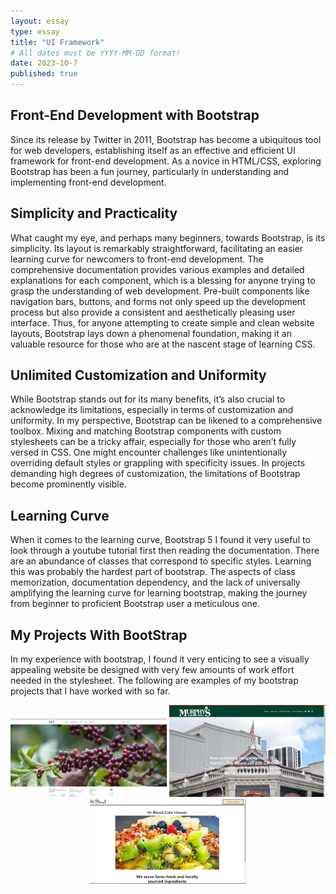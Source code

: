 ```yaml
---
layout: essay
type: essay
title: "UI Framework"
# All dates must be YYYY-MM-DD format!
date: 2023-10-7
published: true
---
```

## Front-End Development with Bootstrap
Since its release by Twitter in 2011, Bootstrap has become a ubiquitous tool for web developers, establishing itself as an effective and efficient UI framework for front-end development. As a novice in HTML/CSS, exploring Bootstrap has been a fun journey, particularly in understanding and implementing front-end development.
## Simplicity and Practicality
What caught my eye, and perhaps many beginners, towards Bootstrap, is its simplicity. Its layout is remarkably straightforward, facilitating an easier learning curve for newcomers to front-end development. The comprehensive documentation provides various examples and detailed explanations for each component, which is a blessing for anyone trying to grasp the understanding of web development.
Pre-built components like navigation bars, buttons, and forms not only speed up the development process but also provide a consistent and aesthetically pleasing user interface. Thus, for anyone attempting to create simple and clean website layouts, Bootstrap lays down a phenomenal foundation, making it an valuable resource for those who are at the nascent stage of learning CSS.
## Unlimited Customization and Uniformity
While Bootstrap stands out for its many benefits, it’s also crucial to acknowledge its limitations, especially in terms of customization and uniformity. In my perspective, Bootstrap can be likened to a comprehensive toolbox. 
Mixing and matching Bootstrap components with custom stylesheets can be a tricky affair, especially for those who aren’t fully versed in CSS. One might encounter challenges like unintentionally overriding default styles or grappling with specificity issues.
In projects demanding high degrees of customization, the limitations of Bootstrap become prominently visible. 

## Learning Curve
When it comes to the learning curve, Bootstrap 5 I found it very useful to look through a youtube tutorial first then reading the documentation. There are an abundance of classes that correspond to specific styles. Learning this was probably the hardest part of bootstrap. The aspects of class memorization, documentation dependency, and the lack of universally amplifying the learning curve for learning bootstrap, making the journey from beginner to proficient Bootstrap user a meticulous one.


## My Projects With BootStrap
In my experience with bootstrap, I found it very enticing to see a visually appealing website be designed with very few amounts of work effort needed in the stylesheet. The following are examples of my bootstrap projects that I have worked with so far. 
<p align="center">
  <img src="../img/seycoffee.png" alt="Seycoffee" width="250" style="display:inline-block;">
  <img src="../img/murphey.png" alt="Murphey" width="250" style="display:inline-block;">
  <img src="../img/hiblend.png" alt="Hiblend" width="250" style="display:inline-block;">
</p>
